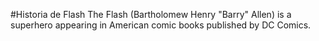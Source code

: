 #Historia de Flash
The Flash (Bartholomew Henry "Barry" Allen) is a superhero appearing in American comic books published by DC Comics.
